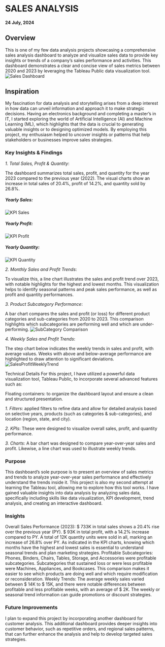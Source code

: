 # SALES ANALYSIS
#### 24 July, 2024

## Overview
This is one of my few data analysis projects showcasing a comprehensive sales analysis dashboard to analyze and visualize sales data to provide key insights or trends of a company’s sales performance and activities. This dashboard demonstrates a clear and concise view of sales metrics between 2020 and 2023 by leveraging the Tableau Public data visualization tool.
![Sales Dashboard](https://github.com/user-attachments/assets/284f5023-756d-43ac-aa29-6fa7523653ce)

## Inspiration
My fascination for data analysis and storytelling arises from a deep interest in how data can unveil information and approach it to make strategic decisions. Having an electronics background and completing a master’s in IT, I started exploring the world of Artificial Intelligence (AI) and Machine Learning (ML), which highlights that the data is crucial to generating valuable insights or to designing optimized models. By employing this project, my enthusiasm helped to uncover insights or patterns that help stakeholders or businesses improve sales strategies.

### __Key Insights & Findings__
*1. Total Sales, Profit & Quantity*: 

The dashboard summarizes total sales, profit, and quantity for the year 2023 compared to the previous year (2022). The visual charts show an increase in total sales of 20.4%, profit of 14.2%, and quantity sold by 26.8%.

##### Yearly Sales:
![KPI Sales](https://github.com/user-attachments/assets/09bf96f5-d4ca-47e9-8e0a-c72aa49fb5ec)

##### Yearly Profit:
![KPI Profit](https://github.com/user-attachments/assets/0e455208-b96e-424c-8b5e-d61997abbf14)

##### Yearly Quantity:
![KPI Quantity](https://github.com/user-attachments/assets/93e7d4bf-bfbd-401a-9a94-a02bdc5fe156)

*2. Monthly Sales and Profit Trends*:

To visualize this, a line chart illustrates the sales and profit trend over 2023, with notable highlights for the highest and lowest months. This visualization helps to identify seasonal patterns and peak sales performance, as well as profit and quantity performances.

*3. Product Subcategory Performance*: 

A bar chart compares the sales and profit (or loss) for different product categories and sub-categories from 2020 to 2023. This comparison highlights which subcategories are performing well and which are under-performing.
![SubCategory Comparison](https://github.com/user-attachments/assets/ad78d367-fad9-4b5e-9a7e-b95c0ba2d4b2)


*4. Weekly Sales and Profit Trends*:

The step chart below indicates the weekly trends in sales and profit, with average values. Weeks with above and below-average performance are highlighted to draw attention to significant deviations.
![SalesProfitWeeklyTrend](https://github.com/user-attachments/assets/cafc7f3c-62c8-47d4-ae8c-35b33af8896d)


Technical Details
For this project, I have utilized a powerful data visualization tool, Tableau Public, to incorporate several advanced features such as:

Floating containers: to organize the dashboard layout and ensure a clean and structured presentation.

*1. Filters*:  applied filters to refine data and allow for detailed analysis based on selective years, products (such as categories & sub-categories), and location (region, state, and city).

*2. KPIs*: These were designed to visualize overall sales, profit, and quantity performance.

*3. Charts*: A bar chart was designed to compare year-over-year sales and profit. Likewise, a line chart was used to illustrate weekly trends.

### __Purpose__

This dashboard’s sole purpose is to present an overview of sales metrics and trends to analyze year-over-year sales performance and effectively understand the trends inside it. This project is also my second attempt at learning the Tableau tool, allowing me to explore how this tool works. I have gained valuable insights into data analysis by analyzing sales data, specifically including skills like data visualization, KPI development, trend analysis, and creating an interactive dashboard.

### __Insights__

Overall Sales Performance (2023): $ 733K in total sales shows a 20.4% rise over the previous year (PY). $ 93K in total profit, with a 14.2% increase compared to PY. A total of 12K quantity units were sold in all, marking an increase of 26.8% over PY. As indicated in the KPI charts, knowing which months have the highest and lowest sales is essential to understand seasonal trends and plan marketing strategies.
Profitable Subcategories: Phones, Binders, Chairs, Tables, Storage, and Accessories were profitable subcategories. Subcategories that sustained loss or were less profitable were Machines, Appliances, and Bookcases. This comparison makes it easier to see which products are doing well and which require modification or reconsideration.
Weekly Trends: The average weekly sales varied between $ 14K to $ 15K, and there were notable differences between profitable and less profitable weeks, with an average of $ 2K. The weekly or seasonal trend information can guide promotions or discount strategies.

### __Future Improvements__
I plan to expand this project by incorporating another dashboard for customer analysis. This additional dashboard provides deeper insights into customer behavior, such as repetitive orders, and regional sales patterns, that can further enhance the analysis and help to develop targeted sales strategies.
